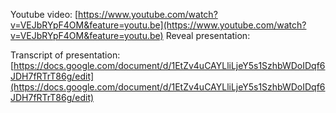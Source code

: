 Youtube video: [https://www.youtube.com/watch?v=VEJbRYpF4OM&feature=youtu.be](https://www.youtube.com/watch?v=VEJbRYpF4OM&feature=youtu.be)
Reveal presentation: 

Transcript of presentation: [https://docs.google.com/document/d/1EtZv4uCAYLliLjeY5s1SzhbWDoIDqf6JDH7fRTrT86g/edit](https://docs.google.com/document/d/1EtZv4uCAYLliLjeY5s1SzhbWDoIDqf6JDH7fRTrT86g/edit)